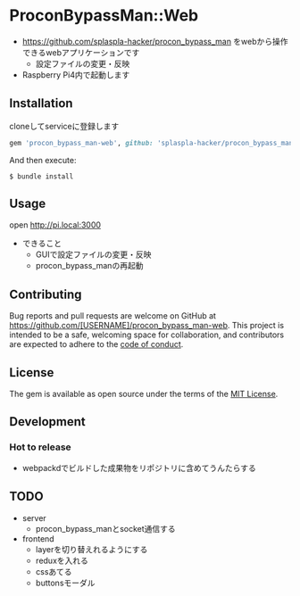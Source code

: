 # ProconBypassMan::Web
*  https://github.com/splaspla-hacker/procon_bypass_man をwebから操作できるwebアプリケーションです
    * 設定ファイルの変更・反映
* Raspberry Pi4内で起動します

## Installation
cloneしてserviceに登録します

```ruby
gem 'procon_bypass_man-web', github: 'splaspla-hacker/procon_bypass_man-web'
```

And then execute:

    $ bundle install

## Usage
open http://pi.local:3000

* できること
  * GUIで設定ファイルの変更・反映
  * procon_bypass_manの再起動

## Contributing

Bug reports and pull requests are welcome on GitHub at https://github.com/[USERNAME]/procon_bypass_man-web. This project is intended to be a safe, welcoming space for collaboration, and contributors are expected to adhere to the [code of conduct](https://github.com/[USERNAME]/procon_bypass_man-web/blob/master/CODE_OF_CONDUCT.md).

## License

The gem is available as open source under the terms of the [MIT License](https://opensource.org/licenses/MIT).

## Development
### Hot to release
* webpackdでビルドした成果物をリポジトリに含めてうんたらする

## TODO
* server
    * procon_bypass_manとsocket通信する
* frontend
    * layerを切り替えれるようにする
    * reduxを入れる
    * cssあてる
    * buttonsモーダル
